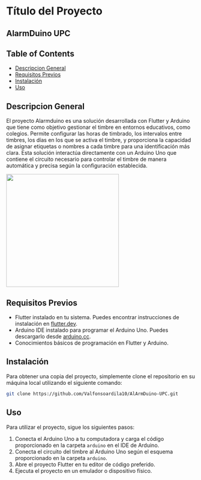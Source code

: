 # Título del Proyecto
## **AlarmDuino UPC**

## **Table of Contents**
- [Descripcion General](#descripcion)
- [Requisitos Previos](#requisitos-previos)
- [Instalación](#instalación)
- [Uso](#uso)

## Descripcion General

El proyecto Alarmduino es una solución desarrollada con Flutter y Arduino que tiene como objetivo gestionar el timbre en entornos educativos, como colegios. Permite configurar las horas de timbrado, los intervalos entre timbres, los días en los que se activa el timbre, y proporciona la capacidad de asignar etiquetas o nombres a cada timbre para una identificación más clara. Esta solución interactúa directamente con un Arduino Uno que contiene el circuito necesario para controlar el timbre de manera automática y precisa según la configuración establecida.

<img src="https://github.com/Valfonsoardila10/AlArmDuino-UPC/assets/106699036/61a01307-b83a-4bfc-8735-9f3a241a1ed2.png" width="300" height="300">

## Requisitos Previos

- Flutter instalado en tu sistema. Puedes encontrar instrucciones de instalación en [flutter.dev](https://flutter.dev/docs/get-started/install).
- Arduino IDE instalado para programar el Arduino Uno. Puedes descargarlo desde [arduino.cc](https://www.arduino.cc/en/Main/Software).
- Conocimientos básicos de programación en Flutter y Arduino.

## Instalación

Para obtener una copia del proyecto, simplemente clone el repositorio en su máquina local utilizando el siguiente comando:

```bash
git clone https://github.com/Valfonsoardila10/AlArmDuino-UPC.git
```

## Uso

Para utilizar el proyecto, sigue los siguientes pasos:

1. Conecta el Arduino Uno a tu computadora y carga el código proporcionado en la carpeta `arduino` en el IDE de Arduino.
2. Conecta el circuito del timbre al Arduino Uno según el esquema proporcionado en la carpeta `arduino`.
3. Abre el proyecto Flutter en tu editor de código preferido.
4. Ejecuta el proyecto en un emulador o dispositivo físico.



